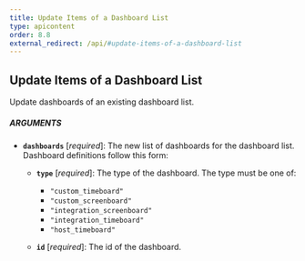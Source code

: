 ```yaml
---
title: Update Items of a Dashboard List
type: apicontent
order: 8.8
external_redirect: /api/#update-items-of-a-dashboard-list
---
```


## Update Items of a Dashboard List

Update dashboards of an existing dashboard list.

##### ARGUMENTS

*   **`dashboards`** [*required*]:
    The new list of dashboards for the dashboard list.
    Dashboard definitions follow this form:
    *   **`type`** [*required*]:
        The type of the dashboard.
        The type must be one of:
 
        * `"custom_timeboard"`
        * `"custom_screenboard"`
        * `"integration_screenboard"`
        * `"integration_timeboard"`
        * `"host_timeboard"`
    *   **`id`** [*required*]:
        The id of the dashboard.
